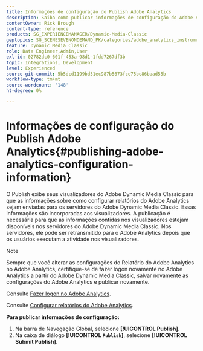 ```yaml
---
title: Informações de configuração do Publish Adobe Analytics
description: Saiba como publicar informações de configuração do Adobe Analytics no Adobe Dynamic Media Classic.
contentOwner: Rick Brough
content-type: reference
products: SG_EXPERIENCEMANAGER/Dynamic-Media-Classic
geptopics: SG_SCENESEVENONDEMAND_PK/categories/adobe_analytics_instrumentation_kit
feature: Dynamic Media Classic
role: Data Engineer,Admin,User
exl-id: 02782dc0-601f-453a-98d1-1fdd7267df3b
topic: Integrations, Development
level: Experienced
source-git-commit: 5b5dcd1199bd51ec987b5673fce75bc86baad55b
workflow-type: tm+mt
source-wordcount: '148'
ht-degree: 0%

---
```


# Informações de configuração do Publish Adobe Analytics{#publishing-adobe-analytics-configuration-information}

O Publish exibe seus visualizadores do Adobe Dynamic Media Classic para que as informações sobre como configurar relatórios do Adobe Analytics sejam enviadas para os servidores do Adobe Dynamic Media Classic. Essas informações são incorporadas aos visualizadores. A publicação é necessária para que as informações contidas nos visualizadores estejam disponíveis nos servidores do Adobe Dynamic Media Classic. Nos servidores, ele pode ser retransmitido para o Adobe Analytics depois que os usuários executam a atividade nos visualizadores.

>[!NOTE]
>
>Sempre que você alterar as configurações do Relatório do Adobe Analytics no Adobe Analytics, certifique-se de fazer logon novamente no Adobe Analytics a partir do Adobe Dynamic Media Classic, salvar novamente as configurações do Adobe Analytics e publicar novamente.

Consulte [Fazer logon no Adobe Analytics](log-analytics.md#log_in_to_adobe_analytics).

Consulte [Configurar relatórios do Adobe Analytics](configuring-analytics-reports.md#configuring_adobe_analytics_reports).

**Para publicar informações de configuração:**

1. Na barra de Navegação Global, selecione **[!UICONTROL Publish]**.
1. Na caixa de diálogo **[!UICONTROL `Publish`]**, selecione **[!UICONTROL Submit Publish]**.
